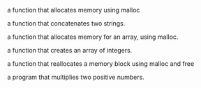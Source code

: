 a function that allocates memory using malloc



a function that concatenates two strings.



a function that allocates memory for an array, using malloc.



a function that creates an array of integers.



a function that reallocates a memory block using malloc and free



a program that multiplies two positive numbers.
